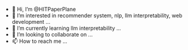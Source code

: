 - 👋 Hi, I’m @HITPaperPlane
- 👀 I’m interested in recommender system, nlp, llm interpretability, web development ...
- 🌱 I’m currently learning llm interpretability ...
- 💞️ I’m looking to collaborate on ...
- 📫 How to reach me ...

<!---
HITPaperPlane/HITPaperPlane is a ✨ special ✨ repository because its `README.md` (this file) appears on your GitHub profile.
You can click the Preview link to take a look at your changes.
--->
